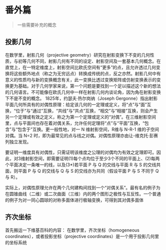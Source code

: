 # 番外篇
> 一些需要补充的概念

## 投影几何
在数学里，射影几何（projective geometry）研究在射影变换下不变的几何性质，与初等几何不同，射影几何有不同的设定、射影空间及一套基本几何概念。在直觉上，在一特定维度上，射影空间比欧氏空间有“更多”的点，且允许透过几何变换将这些额外地点（称之为无穷远点）转换成传统的点，反之亦然。射影几何中有意义的性质均与新的变换概念有关，此一变换比透过变换矩阵或仿射变换表示的变换更为基础。对于几何学家来说，第一个问题是要找到一个足以描述这个新的想法的几何语言。不可能像在欧氏几何中一样在射影几何内谈论角，因为角在射影变换下不是不变的概念。
1825年，约瑟夫·热尔岗纳（Joseph Gergonne）指出射影平面几何所具有的对偶性原理：给定该几何的一定理或定义，将“点”与“面”互换，“位于”与“通过”互换，“共线”与“共点”互换，“相交”与“相接”互换，则会产生另一个定理或有效之定义，称之为第一个定理或定义的“对偶”。在三维射影空间里，点与平面间也存在着对偶关系，允许任何定理将“点”与“平面”互换，“包含”与“包含于”互换。更一般性地，对一 N 维射影空间，R维与 N-R-1 维的子空间对偶。当 N=2 时，即为最常见的点与线之对偶。对偶性原理亦由让-维克托·彭赛列独立发现。

要证明一维度具有对偶性，只需证明该维度之公理的对偶均为有效之定理即可。因此，对3维射影空间，即需要证明(1)每个点均位于至少3个不同的平面上、(2)每两个平面决定一条唯一的线，以及(3*)若平面 P 与 Q 的交线与平面 R 与 S 的交线共面，则平面 P 与 Q 的交线与 Q 与 S 的交线亦为共同（假设平面 P 与 S 不同于 Q 与 R）。

实际上，对偶性原理允许在两个几何建构间找到一个“对偶关系”。最有名的例子为在圆锥曲线（二维）或二次曲面（三维）内的两个图形之极性与互反性。一个普通的例子为对一同心圆球的对称多面体进行极轴变换，可得到其对偶多面体
## 齐次坐标
首先搬运一下维基百科的内容：
在数学里，齐次坐标（homogeneous coordinates），或者投影坐标（projective coordinates）是一个用于投影几何里的坐标系统
